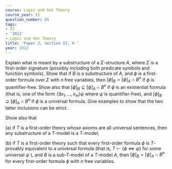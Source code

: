 ```yaml
---
course: Logic and Set Theory
course_year: II
question_number: 85
tags:
- II
- '2012'
- Logic and Set Theory
title: 'Paper 2, Section II, H '
year: 2012
---
```




Explain what is meant by a substructure of a $\Sigma$-structure $A$, where $\Sigma$ is a first-order signature (possibly including both predicate symbols and function symbols). Show that if $B$ is a substructure of $A$, and $\phi$ is a first-order formula over $\Sigma$ with $n$ free variables, then $[\phi]_{B}=[\phi]_{A} \cap B^{n}$ if $\phi$ is quantifier-free. Show also that $[\phi]_{B} \subseteq[\phi]_{A} \cap B^{n}$ if $\phi$ is an existential formula (that is, one of the form $\left(\exists x_{1}, \ldots, x_{m}\right) \psi$ where $\psi$ is quantifier-free), and $[\phi]_{B} \supseteq[\phi]_{A} \cap B^{n}$ if $\phi$ is a universal formula. Give examples to show that the two latter inclusions can be strict.

Show also that

(a) if $T$ is a first-order theory whose axioms are all universal sentences, then any substructure of a $T$-model is a $T$-model;

(b) if $T$ is a first-order theory such that every first-order formula $\phi$ is $T$-provably equivalent to a universal formula (that is, $T \vdash(\phi \Leftrightarrow \psi)$ for some universal $\psi$ ), and $B$ is a sub-T-model of a $T$-model $A$, then $[\phi]_{B}=[\phi]_{A} \cap B^{n}$ for every first-order formula $\phi$ with $n$ free variables.